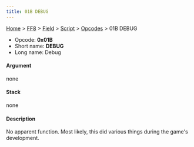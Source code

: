 ```yaml
---
title: 01B DEBUG
---
```


[Home](/ff7-flat-wiki/Main%20Page.md) > [FF8](/ff7-flat-wiki/FF8.md) > [Field](/ff7-flat-wiki/FF8/Field.md) > [Script](/ff7-flat-wiki/FF8/Field/Script.md) > [Opcodes](/ff7-flat-wiki/FF8/Field/Script/Opcodes.md) > 01B DEBUG

-   Opcode: **0x01B**
-   Short name: **DEBUG**
-   Long name: Debug

#### Argument

none

#### Stack

none

#### Description

No apparent function. Most likely, this did various things during the
game's development.
